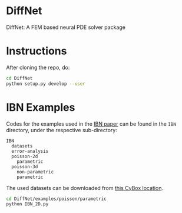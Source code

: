 # DiffNet
DiffNet: A FEM based neural PDE solver package

# Instructions
After cloning the repo, do:
```sh
cd DiffNet
python setup.py develop --user
```

# IBN Examples
Codes for the examples used in the [IBN paper](https://arxiv.org/pdf/2211.03241.pdf) can be found in the `IBN` directory, under the respective sub-directory:
```
IBN
  datasets
  error-analysis
  poisson-2d
    parametric
  poisson-3d
    non-parametric
    parametric
```
The used datasets can be downloaded from [this CyBox location](https://iastate.box.com/s/u7pbj2eby4ckr23eyx86oksksz8masbe).

<!-- One dataset used in \emph{Neural PDE Solvers for Irregular Domains}, (https://arxiv.org/abs/2211.03241, Fig. 3a). -->

```sh
cd DiffNet/examples/poisson/parametric
python IBN_2D.py
```

